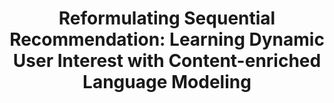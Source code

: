 ---
title: "Reformulating Sequential Recommendation: Learning Dynamic User Interest with Content-enriched Language Modeling"
collection: publications
permalink: 'https://arxiv.org/pdf/2309.10435.pdf'
excerpt: Junzhe Jiang, Shang Qu, Mingyue Cheng and Qi Liu. *arXiv:2309.10435* preprint, 2023.
---